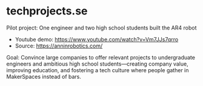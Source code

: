 # techprojects.se

Pilot project: One engineer and two high school students built the AR4 robot
* Youtube demo: https://www.youtube.com/watch?v=Vm7JJs7qrro
* Source: https://anninrobotics.com/

Goal: Convince large companies to offer relevant projects to undergraduate engineers and ambitious high school students—creating company value, improving education, and fostering a tech culture where people gather in MakerSpaces instead of bars.
